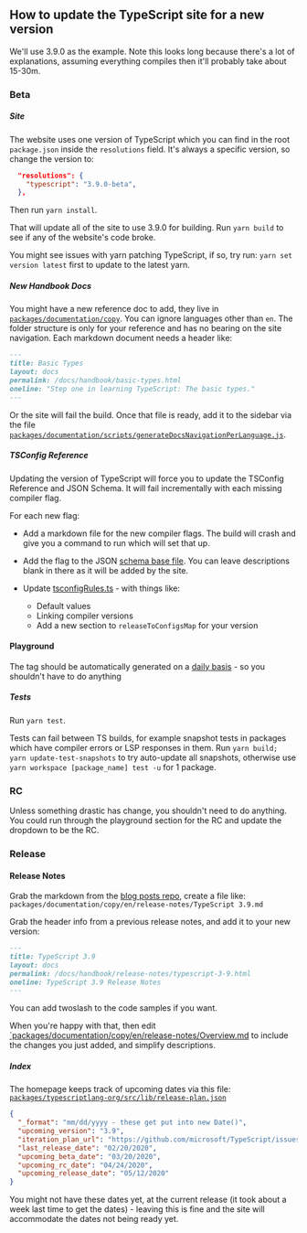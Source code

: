 ## How to update the TypeScript site for a new version

We'll use 3.9.0 as the example. Note this looks long because there's a lot of explanations, assuming everything compiles then it'll probably take about 15-30m.

### Beta

##### Site

The website uses one version of TypeScript which you can find in the root `package.json` inside the `resolutions` field. It's always a specific version, so change the version to:

```json
  "resolutions": {
    "typescript": "3.9.0-beta",
  },
```

Then run `yarn install`.

That will update all of the site to use 3.9.0 for building. Run `yarn build` to see if any of the website's code broke.

You might see issues with yarn patching TypeScript, if so, try run: `yarn set version latest` first to update to the latest yarn.

##### New Handbook Docs

You might have a new reference doc to add, they live in [`packages/documentation/copy`](https://github.com/microsoft/TypeScript-website/blob/v2/packages/documentation/copy). You can ignore languages other than `en`. The folder structure is only for your reference and has no bearing on the site navigation. Each markdown document needs a header like:

```md
---
title: Basic Types
layout: docs
permalink: /docs/handbook/basic-types.html
oneline: "Step one in learning TypeScript: The basic types."
---
```

Or the site will fail the build. Once that file is ready, add it to the sidebar via the file [`packages/documentation/scripts/generateDocsNavigationPerLanguage.js`](https://github.com/microsoft/TypeScript-website/blob/v2/packages/documentation/scripts/generateDocsNavigationPerLanguage.js).

##### TSConfig Reference

Updating the version of TypeScript will force you to update the TSConfig Reference and JSON Schema. It will fail incrementally with each missing compiler flag.

For each new flag:

- Add a markdown file for the new compiler flags. The build will crash and give you a command to run which will set that up.

- Add the flag to the JSON [schema base file](https://github.com/microsoft/TypeScript-website/blob/v2/packages/tsconfig-reference/scripts/schema/result/schema.json). You can leave descriptions blank in there as it will be added by the site.

- Update [tsconfigRules.ts](https://github.com/microsoft/TypeScript-website/blob/v2/packages/tsconfig-reference/scripts/tsconfigRules.ts#L16) - with things like:

  - Default values
  - Linking compiler versions
  - Add a new section to `releaseToConfigsMap` for your version

#### Playground

The tag should be automatically generated on a [daily basis](https://github.com/microsoft/TypeScript-Make-Monaco-Builds/actions/workflows/nightly_check_prod_deploys.yml) - so you shouldn't have to do anything

##### Tests

Run `yarn test`.

Tests can fail between TS builds, for example snapshot tests in packages which have compiler errors or LSP responses in them.
Run `yarn build; yarn update-test-snapshots` to try auto-update all snapshots, otherwise use `yarn workspace [package_name] test -u` for 1 package.

### RC

Unless something drastic has change, you shouldn't need to do anything. You could run through the playground section for the RC and update the dropdown to be the RC.

### Release

#### Release Notes

Grab the markdown from the [blog posts repo](https://github.com/microsoft/TypeScript-blog-posts), create a file like: `packages/documentation/copy/en/release-notes/TypeScript 3.9.md`

Grab the header info from a previous release notes, and add it to your new version:

```md
---
title: TypeScript 3.9
layout: docs
permalink: /docs/handbook/release-notes/typescript-3-9.html
oneline: TypeScript 3.9 Release Notes
---
```

You can add twoslash to the code samples if you want.

When you're happy with that, then edit [`packages/documentation/copy/en/release-notes/Overview.md](https://github.com/microsoft/TypeScript-website/blob/v2/packages/documentation/copy/en/release-notes/Overview.md) to include the changes you just added, and simplify descriptions.

##### Index

The homepage keeps track of upcoming dates via this file: [`packages/typescriptlang-org/src/lib/release-plan.json`](https://github.com/microsoft/TypeScript-website/blob/v2/packages/typescriptlang-org/src/lib/release-plan.json)

```json
{
  "_format": "mm/dd/yyyy - these get put into new Date()",
  "upcoming_version": "3.9",
  "iteration_plan_url": "https://github.com/microsoft/TypeScript/issues/37198",
  "last_release_date": "02/20/2020",
  "upcoming_beta_date": "03/20/2020",
  "upcoming_rc_date": "04/24/2020",
  "upcoming_release_date": "05/12/2020"
}
```

You might not have these dates yet, at the current release (it took about a week last time to get the dates) - leaving
this is fine and the site will accommodate the dates not being ready yet.

